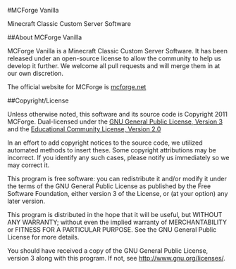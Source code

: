 #MCForge Vanilla

Minecraft Classic Custom Server Software

##About MCForge Vanilla

MCForge Vanilla is a Minecraft Classic Custom Server Software. It has been released under an open-source license to allow the community to help us develop it further.  We welcome all pull requests and will merge them in at our own discretion.

The official website for MCForge is [mcforge.net][1]

##Copyright/License

Unless otherwise noted, this software and its source code is
Copyright 2011 MCForge. Dual-licensed under the [GNU General Public License, Version 3][2] and the [Educational Community License, Version 2.0][3]

In an effort to add copyright notices to the source code, we utilized automated methods to insert these.
Some copyright attributions may be incorrect.  If you identify any such cases, please notify us immediately so we may correct it.

This program is free software: you can redistribute it and/or modify
it under the terms of the GNU General Public License as published by
the Free Software Foundation, either version 3 of the License, or
(at your option) any later version.

This program is distributed in the hope that it will be useful,
but WITHOUT ANY WARRANTY; without even the implied warranty of
MERCHANTABILITY or FITNESS FOR A PARTICULAR PURPOSE.  See the
GNU General Public License for more details.

You should have received a copy of the GNU General Public License, version 3
along with this program.  If not, see <http://www.gnu.org/licenses/>.

[1]: http://www.mcforge.net
[2]: http://www.gnu.org/licenses/gpl-3.0.html
[3]: http://www.opensource.org/licenses/ecl2.php